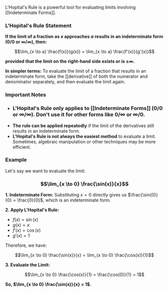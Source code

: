 L'Hopital's Rule is a powerful tool for evaluating limits involving [[Indeterminate Forms]]. 
### L'Hopital's Rule Statement

**If the limit of a fraction as $x$ approaches $a$ results in an indeterminate form (0/0 or ∞/∞), then:**

$$\lim_{x \to a} \frac{f(x)}{g(x)} = \lim_{x \to a} \frac{f'(x)}{g'(x)}$$

**provided that the limit on the right-hand side exists or is $\pm \infty$.**

**In simpler terms:**  To evaluate the limit of a fraction that results in an indeterminate form, take the [[derivative]] of both the numerator and denominator separately, and then evaluate the limit again.

### Important Notes

* ### **L'Hopital's Rule only applies to [[Indeterminate Forms]] (0/0 or ∞/∞).** Don't use it for other forms like 0/∞ or ∞/0.
* **The rule can be applied repeatedly** if the limit of the derivatives still results in an indeterminate form.
* **L'Hopital's Rule is not always the easiest method** to evaluate a limit. Sometimes, algebraic manipulation or other techniques may be more efficient.
### Example

Let's say we want to evaluate the limit:
### $$\lim_{x \to 0} \frac{\sin(x)}{x}$$
**1. Indeterminate Form:**  Substituting $x = 0$ directly gives us $\frac{\sin(0)}{0} = \frac{0}{0}$, which is an indeterminate form.

**2. Apply L'Hopital's Rule:**

*  $f(x) = \sin(x)$
*  $g(x) = x$
*  $f'(x) = \cos(x)$
*  $g'(x) = 1$

Therefore, we have:

$$\lim_{x \to 0} \frac{\sin(x)}{x} = \lim_{x \to 0} \frac{\cos(x)}{1}$$

**3. Evaluate the Limit:**

$$\lim_{x \to 0} \frac{\cos(x)}{1} = \frac{\cos(0)}{1} = 1$$

**So, $\lim_{x \to 0} \frac{\sin(x)}{x} = 1$.**
